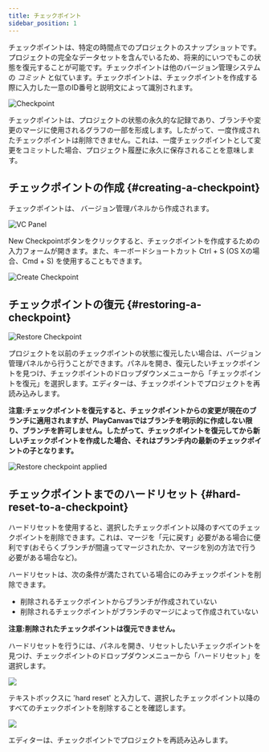 ```yaml
---
title: チェックポイント
sidebar_position: 1
---
```


チェックポイントは、特定の時間点でのプロジェクトのスナップショットです。プロジェクトの完全なデータセットを含んでいるため、将来的にいつでもこの状態を復元することが可能です。チェックポイントは他のバージョン管理システムの *コミット* と似ています。チェックポイントは、チェックポイントを作成する際に入力した一意のID番号と説明文によって識別されます。

![Checkpoint](/img/user-manual/version-control/checkpoint.jpg)

チェックポイントは、プロジェクトの状態の永久的な記録であり、ブランチや変更のマージに使用されるグラフの一部を形成します。したがって、一度作成されたチェックポイントは削除できません。これは、一度チェックポイントとして変更をコミットした場合、プロジェクト履歴に永久に保存されることを意味します。

## チェックポイントの作成 {#creating-a-checkpoint}

チェックポイントは、 バージョン管理パネルから作成されます。

![VC Panel](/img/user-manual/version-control/vc-panel.jpg)

New Checkpointボタンをクリックすると、チェックポイントを作成するための入力フォームが開きます。また、キーボードショートカット Ctrl + S (OS Xの場合、Cmd + S) を使用することもできます。

![Create Checkpoint](/img/user-manual/version-control/create-checkpoint.jpg)

## チェックポイントの復元 {#restoring-a-checkpoint}

![Restore Checkpoint](/img/user-manual/version-control/restore-checkpoint.jpg)

プロジェクトを以前のチェックポイントの状態に復元したい場合は、バージョン管理パネルから行うことができます。パネルを開き、復元したいチェックポイントを見つけ、チェックポイントのドロップダウンメニューから「チェックポイントを復元」を選択します。エディターは、チェックポイントでプロジェクトを再読み込みします。

**注意:チェックポイントを復元すると、チェックポイントからの変更が現在のブランチに適用されますが、PlayCanvasではブランチを明示的に作成しない限り、ブランチを許可しません。したがって、チェックポイントを復元してから新しいチェックポイントを作成した場合、それはブランチ内の最新のチェックポイントの子となります。**

![Restore checkpoint applied](/img/user-manual/version-control/restore-checkpoint-applied.png)

## チェックポイントまでのハードリセット {#hard-reset-to-a-checkpoint}

ハードリセットを使用すると、選択したチェックポイント以降のすべてのチェックポイントを削除できます。これは、マージを「元に戻す」必要がある場合に便利です(おそらくブランチが間違ってマージされたか、マージを別の方法で行う必要がある場合など)。

ハードリセットは、次の条件が満たされている場合にのみチェックポイントを削除できます。

- 削除されるチェックポイントからブランチが作成されていない
- 削除されるチェックポイントがブランチのマージによって作成されていない

**注意:削除されたチェックポイントは復元できません。**

ハードリセットを行うには、パネルを開き、リセットしたいチェックポイントを見つけ、チェックポイントのドロップダウンメニューから「ハードリセット」を選択します。

![](/img/user-manual/version-control/hard-reset.png)

テキストボックスに 'hard reset' と入力して、選択したチェックポイント以降のすべてのチェックポイントを削除することを確認します。

![](/img/user-manual/version-control/hard-reset-confirm.png)

エディターは、チェックポイントでプロジェクトを再読み込みします。
